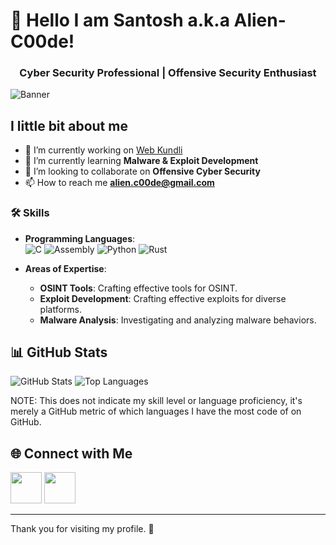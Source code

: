 # 👋 Hello I am Santosh a.k.a Alien-C00de!
<h3 align="center">Cyber Security Professional | Offensive Security Enthusiast</h3>

![Banner](https://via.placeholder.com/1200x100.png?text=Welcome+to+My+GitHub+Profile)

## I little bit about me
- 🔭 I’m currently working on [Web Kundli](https://github.com/Alien-C00de/Web-Kundli)
- 🌱 I’m currently learning **Malware & Exploit Development**
- 👯 I’m looking to collaborate on **Offensive Cyber Security**
- 📫 How to reach me **alien.c00de@gmail.com**

### 🛠️ Skills
- **Programming Languages**:  
  ![C](https://img.shields.io/badge/C-00599C?style=for-the-badge&logo=c&logoColor=white)  ![Assembly](https://img.shields.io/badge/Assembly-7E9CD8?style=for-the-badge&logo=assemblyscript&logoColor=white)  ![Python](https://img.shields.io/badge/Python-3776AB?style=for-the-badge&logo=python&logoColor=white)  ![Rust](https://img.shields.io/badge/Rust-000000?style=for-the-badge&logo=rust&logoColor=white)

- **Areas of Expertise**:
  - **OSINT Tools**: Crafting effective tools for OSINT.  
  - **Exploit Development**: Crafting effective exploits for diverse platforms.
  - **Malware Analysis**: Investigating and analyzing malware behaviors.

## 📊 GitHub Stats
![GitHub Stats](https://github-readme-stats.vercel.app/api?username=yourusername&show_icons=true&theme=radical)  ![Top Languages](https://github-readme-stats.vercel.app/api/top-langs/?username=yourusername&layout=compact&theme=radical)

NOTE: This does not indicate my skill level or language proficiency, it's merely a GitHub metric of which languages I have the most code of on GitHub.

## 🌐 Connect with Me
[<img src="https://cdn.jsdelivr.net/gh/devicons/devicon@latest/icons/linkedin/linkedin-original.svg" width="50" height="50" />](https://www.linkedin.com/in/yourprofile)
[<img src="https://cdn.jsdelivr.net/gh/devicons/devicon@latest/icons/github/github-original-wordmark.svg" width="50" height="50" />]([https://www.linkedin.com/in/yourprofile)

---

Thank you for visiting my profile. 🚀

